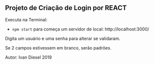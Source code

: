 Projeto de Criação de Login por REACT
------

Executa na Terminal:
 - `npm start` para começa um servidor de local: http://localhost:3000/


Digita um usuário e uma senha para alterar se validaram. 

Se 2 campos estivessem em branco, serão padrões. 


Autor: Ivan Diesel
2019
